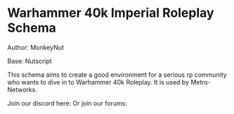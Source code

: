 # Warhammer 40k Imperial Roleplay Schema

Author: MonkeyNut

Base: Nutscript

This schema aims to create a good environment for a serious rp community who wants to dive in to Warhammer 40k Roleplay. It is used by Metro-Networks.

Join our discord here:
Or join our forums:

